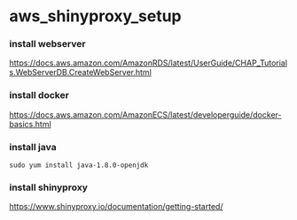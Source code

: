 # aws_shinyproxy_setup

### install webserver

https://docs.aws.amazon.com/AmazonRDS/latest/UserGuide/CHAP_Tutorials.WebServerDB.CreateWebServer.html

### install docker

https://docs.aws.amazon.com/AmazonECS/latest/developerguide/docker-basics.html


### install java

```
sudo yum install java-1.8.0-openjdk
```

### install shinyproxy

https://www.shinyproxy.io/documentation/getting-started/
